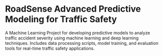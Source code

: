 # RoadSense Advanced Predictive Modeling for Traffic Safety
A Machine Learning Project for developing predictive models to analyze traffic accident severity using machine learning and deep learning techniques. Includes data processing scripts, model training, and evaluation tools for real-time traffic safety applications.
